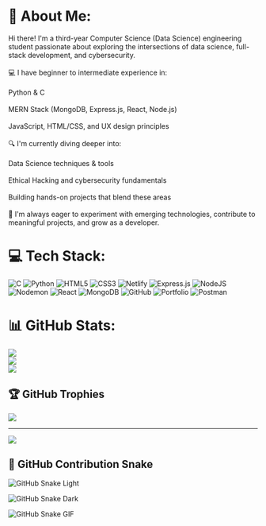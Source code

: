 # 💫 About Me:
Hi there! I'm a third-year Computer Science (Data Science) engineering student passionate about exploring the intersections of data science, full-stack development, and cybersecurity.<br><br>💻 I have beginner to intermediate experience in:<br><br>Python & C<br><br>MERN Stack (MongoDB, Express.js, React, Node.js)<br><br>JavaScript, HTML/CSS, and UX design principles<br><br>🔍 I'm currently diving deeper into:<br><br>Data Science techniques & tools<br><br>Ethical Hacking and cybersecurity fundamentals<br><br>Building hands-on projects that blend these areas<br><br>🌱 I'm always eager to experiment with emerging technologies, contribute to meaningful projects, and grow as a developer.


# 💻 Tech Stack:
![C](https://img.shields.io/badge/c-%2300599C.svg?style=for-the-badge&logo=c&logoColor=white) ![Python](https://img.shields.io/badge/python-3670A0?style=for-the-badge&logo=python&logoColor=ffdd54) ![HTML5](https://img.shields.io/badge/html5-%23E34F26.svg?style=for-the-badge&logo=html5&logoColor=white) ![CSS3](https://img.shields.io/badge/css3-%231572B6.svg?style=for-the-badge&logo=css3&logoColor=white) ![Netlify](https://img.shields.io/badge/netlify-%23000000.svg?style=for-the-badge&logo=netlify&logoColor=#00C7B7) ![Express.js](https://img.shields.io/badge/express.js-%23404d59.svg?style=for-the-badge&logo=express&logoColor=%2361DAFB) ![NodeJS](https://img.shields.io/badge/node.js-6DA55F?style=for-the-badge&logo=node.js&logoColor=white) ![Nodemon](https://img.shields.io/badge/NODEMON-%23323330.svg?style=for-the-badge&logo=nodemon&logoColor=%BBDEAD) ![React](https://img.shields.io/badge/react-%2320232a.svg?style=for-the-badge&logo=react&logoColor=%2361DAFB) ![MongoDB](https://img.shields.io/badge/MongoDB-%234ea94b.svg?style=for-the-badge&logo=mongodb&logoColor=white) ![GitHub](https://img.shields.io/badge/github-%23121011.svg?style=for-the-badge&logo=github&logoColor=white) ![Portfolio](https://img.shields.io/badge/Portfolio-%23000000.svg?style=for-the-badge&logo=firefox&logoColor=#FF7139) ![Postman](https://img.shields.io/badge/Postman-FF6C37?style=for-the-badge&logo=postman&logoColor=white)
# 📊 GitHub Stats:
![](https://github-readme-stats.vercel.app/api?username=Manu080405&theme=dark&hide_border=false&include_all_commits=false&count_private=false)<br/>
![](https://nirzak-streak-stats.vercel.app/?user=Manu080405&theme=dark&hide_border=false)<br/>
![](https://github-readme-stats.vercel.app/api/top-langs/?username=Manu080405&theme=dark&hide_border=false&include_all_commits=false&count_private=false&layout=compact)

## 🏆 GitHub Trophies
![](https://github-profile-trophy.vercel.app/?username=Manu080405&theme=radical&no-frame=false&no-bg=true&margin-w=4)

---
[![](https://visitcount.itsvg.in/api?id=Manu080405&icon=0&color=0)](https://visitcount.itsvg.in)
## 🐍 GitHub Contribution Snake

![GitHub Snake Light](https://raw.githubusercontent.com/ab123/snake-game/output/github-snake.svg)

![GitHub Snake Dark](https://raw.githubusercontent.com/ab123/snake-game/output/github-snake-dark.svg)

![GitHub Snake GIF](https://raw.githubusercontent.com/ab123/snake-game/output/ocean.gif)

<!-- Proudly created with GPRM ( https://gprm.itsvg.in ) -->
